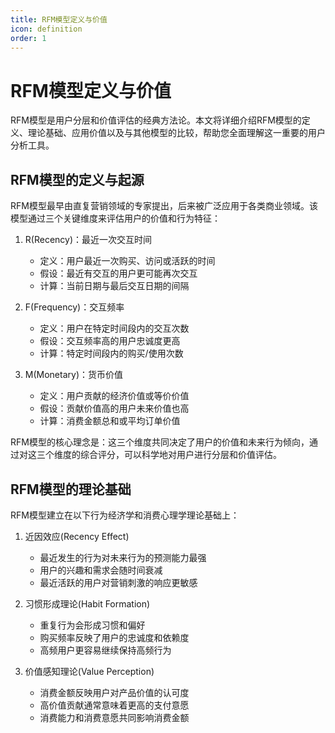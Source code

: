```yaml
---
title: RFM模型定义与价值
icon: definition
order: 1
---
```


# RFM模型定义与价值

RFM模型是用户分层和价值评估的经典方法论。本文将详细介绍RFM模型的定义、理论基础、应用价值以及与其他模型的比较，帮助您全面理解这一重要的用户分析工具。

## RFM模型的定义与起源

RFM模型最早由直复营销领域的专家提出，后来被广泛应用于各类商业领域。该模型通过三个关键维度来评估用户的价值和行为特征：

1. R(Recency)：最近一次交互时间
   - 定义：用户最近一次购买、访问或活跃的时间
   - 假设：最近有交互的用户更可能再次交互
   - 计算：当前日期与最后交互日期的间隔

2. F(Frequency)：交互频率
   - 定义：用户在特定时间段内的交互次数
   - 假设：交互频率高的用户忠诚度更高
   - 计算：特定时间段内的购买/使用次数

3. M(Monetary)：货币价值
   - 定义：用户贡献的经济价值或等价价值
   - 假设：贡献价值高的用户未来价值也高
   - 计算：消费金额总和或平均订单价值

RFM模型的核心理念是：这三个维度共同决定了用户的价值和未来行为倾向，通过对这三个维度的综合评分，可以科学地对用户进行分层和价值评估。

## RFM模型的理论基础

RFM模型建立在以下行为经济学和消费心理学理论基础上：

1. 近因效应(Recency Effect)
   - 最近发生的行为对未来行为的预测能力最强
   - 用户的兴趣和需求会随时间衰减
   - 最近活跃的用户对营销刺激的响应更敏感

2. 习惯形成理论(Habit Formation)
   - 重复行为会形成习惯和偏好
   - 购买频率反映了用户的忠诚度和依赖度
   - 高频用户更容易继续保持高频行为

3. 价值感知理论(Value Perception)
   - 消费金额反映用户对产品价值的认可度
   - 高价值贡献通常意味着更高的支付意愿
   - 消费能力和消费意愿共同影响消费金额

